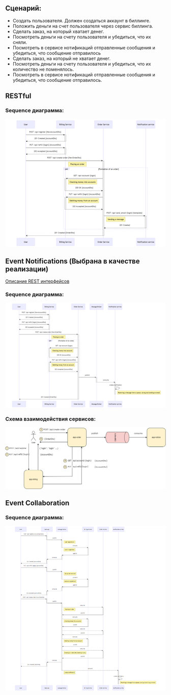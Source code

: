 ## Сценарий:

- Создать пользователя. Должен создаться аккаунт в биллинге.
- Положить деньги на счет пользователя через сервис биллинга.
- Сделать заказ, на который хватает денег.
- Посмотреть деньги на счету пользователя и убедиться, что их сняли.
- Посмотреть в сервисе нотификаций отправленные сообщения и убедиться, что сообщение отправилось
- Сделать заказ, на который не хватает денег.
- Посмотреть деньги на счету пользователя и убедиться, что их количество не поменялось.
- Посмотреть в сервисе нотификаций отправленные сообщения и убедиться, что сообщение отправилось.

## RESTful
### Sequence диаграмма:
![restful-mermaid-diagram](README.assets/restful-mermaid-diagram.png)

## Event Notifications (Выбрана в качестве реализации)
[Описание REST интерфейcов](https://petstore.swagger.io/?url=https://raw.githubusercontent.com/future-shaper/otus-microservice-architecture/main/hw07/README.assets/event-notifications-openapi.yaml)

### Sequence диаграмма:
![event-notifications-mermaid-diagram](README.assets/event-notifications-mermaid-diagram.png)

### Схема взаимодействия сервисов:
![event-notifications-drawio](README.assets/event-notifications-drawio.png)

## Event Collaboration
### Sequence диаграмма:
![event-collaboration-mermaid-diagram](README.assets/event-collaboration-mermaid-diagram.png)